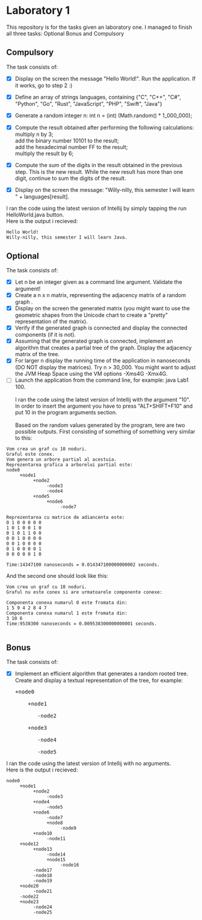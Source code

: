 # Laboratory 1

This repository is for the tasks given an laboratory one. I managed to finish all three tasks: Optional Bonus and Compulsory

## Compulsory
The task consists of:<br />

- [x] Display on the screen the message "Hello World!". Run the application. If it works, go to step 2 :)<br />
- [x] Define an array of strings languages, containing {"C", "C++", "C#", "Python", "Go", "Rust", "JavaScript", "PHP", "Swift", "Java"}<br />
- [x] Generate a random integer n: int n = (int) (Math.random() * 1_000_000);<br />
- [x] Compute the result obtained after performing the following calculations:<br />
 multiply n by 3;<br />
add the binary number 10101 to the result;<br />
add the hexadecimal number FF to the result;<br />
multiply the result by 6;
- [x] Compute the sum of the digits in the result obtained in the previous step. This is the new result. While the new result has more than one digit, continue to sum the digits of the result.
- [x] Display on the screen the message: "Willy-nilly, this semester I will learn " + languages[result].<br />


I ran the code using the latest version of Intellij by simply tapping the run HelloWorld.java button.<br />
Here is the output i recieved:<br />
```dif
Hello World!
Willy-nilly, this semester I will learn Java.

```
## Optional
The task consists of:<br />

- [x] Let n be an integer given as a command line argument. Validate the argument!
- [x] Create a n x n matrix, representing the adjacency matrix of a random graph .
- [x] Display on the screen the generated matrix (you might want to use the geometric shapes from the Unicode chart to create a "pretty" representation of the matrix).
- [x] Verify if the generated graph is connected and display the connected components (if it is not).
- [x] Assuming that the generated graph is connected, implement an algorithm that creates a partial tree of the graph. Display the adjacency matrix of the tree.
- [x] For larger n display the running time of the application in nanoseconds (DO NOT display the matrices). Try n > 30_000. You might want to adjust the JVM Heap Space using the VM options -Xms4G -Xmx4G.
- [ ] Launch the application from the command line, for example: java Lab1 100.
  <br /><br />I ran the code using the latest version of Intellij with the argument "10". In order to insert the argument you have to press "ALT+SHIFT+F10" and put 10 in the program arguments section.<br />
  <br />Based on the random values generated by the program, tere are two possible outputs. First consisting of something of something very
  similar to this:<br />
```dif
Vom crea un graf cu 10 noduri.
Graful este conex.
Vom genera un arbore partial al acestuia.
Reprezentarea grafica a arborelui partial este:
node0
     +node1
          +node2
               -node3
               -node4
          +node5
               +node6
                    -node7

Reprezentarea cu matrice de adiancenta este:
0 1 0 0 0 0 0 
1 0 1 0 0 1 0 
0 1 0 1 1 0 0 
0 0 1 0 0 0 0 
0 0 1 0 0 0 0 
0 1 0 0 0 0 1 
0 0 0 0 0 1 0 

Time:14347100 nanoseconds = 0.014347100000000002 seconds.

```
And the second one should look like this:
```dif
Vom crea un graf cu 10 noduri.
Graful nu este conex si are urmatoarele componente conexe:

Componenta conexa numarul 0 este fromata din: 
1 5 9 4 2 8 4 7 
Componenta conexa numarul 1 este fromata din: 
3 10 6 
Time:9538300 nanoseconds = 0.009538300000000001 seconds.


```
## Bonus
The task consists of:<br />

- [x] Implement an efficient algorithm that generates a random rooted tree. Create and display a textual representation of the tree, for example:
  <pre>
  +node0
  <br />    +node1
  <br />       -node2
  <br />    +node3
  <br />       -node4
  <br />       -node5
  </pre>


I ran the code using the latest version of Intellij with no arguments.<br />
Here is the output i recieved:<br />
```dif
node0
     +node1
          +node2
               -node3
          +node4
               -node5
          +node6
               -node7
               +node8
                    -node9
          +node10
               -node11
     +node12
          +node13
               -node14
               +node15
                    -node16
          -node17
          -node18
          -node19
     +node20
          -node21
     -node22
     +node23
          -node24
          -node25

```
